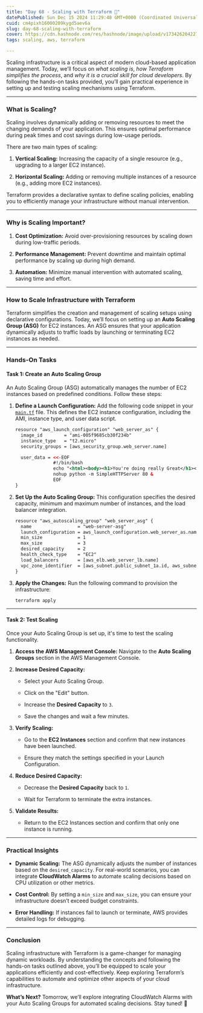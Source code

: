 ```yaml
---
title: "Day 68 - Scaling with Terraform 🚀"
datePublished: Sun Dec 15 2024 11:29:48 GMT+0000 (Coordinated Universal Time)
cuid: cm4pixh16000209kygd5aev6a
slug: day-68-scaling-with-terraform
cover: https://cdn.hashnode.com/res/hashnode/image/upload/v1734262042272/eab5f0e8-1fe0-4005-b1da-7f34c33018eb.webp
tags: scaling, aws, terraform

---
```


Scaling infrastructure is a critical aspect of modern cloud-based application management. Today, we’ll focus on *what scaling is*, *how Terraform simplifies the process*, and *why it is a crucial skill for cloud developers*. By following the hands-on tasks provided, you’ll gain practical experience in setting up and testing scaling mechanisms using Terraform.

---

### **What is Scaling?**

Scaling involves dynamically adding or removing resources to meet the changing demands of your application. This ensures optimal performance during peak times and cost savings during low-usage periods.

There are two main types of scaling:

1. **Vertical Scaling:** Increasing the capacity of a single resource (e.g., upgrading to a larger EC2 instance).
    
2. **Horizontal Scaling:** Adding or removing multiple instances of a resource (e.g., adding more EC2 instances).
    

Terraform provides a declarative syntax to define scaling policies, enabling you to efficiently manage your infrastructure without manual intervention.

---

### **Why is Scaling Important?**

1. **Cost Optimization:** Avoid over-provisioning resources by scaling down during low-traffic periods.
    
2. **Performance Management:** Prevent downtime and maintain optimal performance by scaling up during high demand.
    
3. **Automation:** Minimize manual intervention with automated scaling, saving time and effort.
    

---

### **How to Scale Infrastructure with Terraform**

Terraform simplifies the creation and management of scaling setups using declarative configurations. Today, we’ll focus on setting up an **Auto Scaling Group (ASG)** for EC2 instances. An ASG ensures that your application dynamically adjusts to traffic loads by launching or terminating EC2 instances as needed.

---

### **Hands-On Tasks**

#### **Task 1: Create an Auto Scaling Group**

An Auto Scaling Group (ASG) automatically manages the number of EC2 instances based on predefined conditions. Follow these steps:

1. **Define a Launch Configuration:** Add the following code snippet in your [`main.tf`](http://main.tf) file. This defines the EC2 instance configuration, including the AMI, instance type, and user data script.
    
    ```xml
    resource "aws_launch_configuration" "web_server_as" {
      image_id        = "ami-005f9685cb30f234b"
      instance_type   = "t2.micro"
      security_groups = [aws_security_group.web_server.name]
    
      user_data = <<-EOF
                  #!/bin/bash
                  echo "<html><body><h1>You're doing really Great</h1></body></html>" > index.html
                  nohup python -m SimpleHTTPServer 80 &
                  EOF
    }
    ```
    
2. **Set Up the Auto Scaling Group:** This configuration specifies the desired capacity, minimum and maximum number of instances, and the load balancer integration.
    
    ```xml
    resource "aws_autoscaling_group" "web_server_asg" {
      name                 = "web-server-asg"
      launch_configuration = aws_launch_configuration.web_server_as.name
      min_size             = 1
      max_size             = 3
      desired_capacity     = 2
      health_check_type    = "EC2"
      load_balancers       = [aws_elb.web_server_lb.name]
      vpc_zone_identifier  = [aws_subnet.public_subnet_1a.id, aws_subnet.public_subnet_1b.id]
    }
    ```
    
3. **Apply the Changes:** Run the following command to provision the infrastructure:
    
    ```bash
    terraform apply
    ```
    

---

#### **Task 2: Test Scaling**

Once your Auto Scaling Group is set up, it's time to test the scaling functionality.

1. **Access the AWS Management Console:** Navigate to the **Auto Scaling Groups** section in the AWS Management Console.
    
2. **Increase Desired Capacity:**
    
    * Select your Auto Scaling Group.
        
    * Click on the "Edit" button.
        
    * Increase the **Desired Capacity** to `3`.
        
    * Save the changes and wait a few minutes.
        
3. **Verify Scaling:**
    
    * Go to the **EC2 Instances** section and confirm that new instances have been launched.
        
    * Ensure they match the settings specified in your Launch Configuration.
        
4. **Reduce Desired Capacity:**
    
    * Decrease the **Desired Capacity** back to `1`.
        
    * Wait for Terraform to terminate the extra instances.
        
5. **Validate Results:**
    
    * Return to the EC2 Instances section and confirm that only one instance is running.
        

---

### **Practical Insights**

* **Dynamic Scaling:** The ASG dynamically adjusts the number of instances based on the `desired_capacity`. For real-world scenarios, you can integrate **CloudWatch Alarms** to automate scaling decisions based on CPU utilization or other metrics.
    
* **Cost Control:** By setting a `min_size` and `max_size`, you can ensure your infrastructure doesn’t exceed budget constraints.
    
* **Error Handling:** If instances fail to launch or terminate, AWS provides detailed logs for debugging.
    

---

### **Conclusion**

Scaling infrastructure with Terraform is a game-changer for managing dynamic workloads. By understanding the concepts and following the hands-on tasks outlined above, you’ll be equipped to scale your applications efficiently and cost-effectively. Keep exploring Terraform’s capabilities to automate and optimize other aspects of your cloud infrastructure.

**What’s Next?** Tomorrow, we’ll explore integrating CloudWatch Alarms with your Auto Scaling Groups for automated scaling decisions. Stay tuned! 🌟